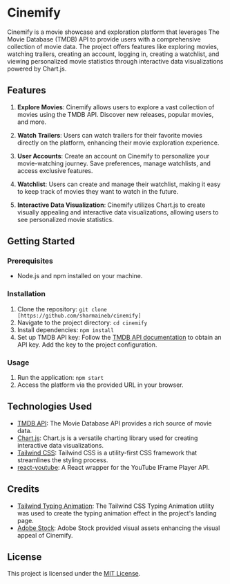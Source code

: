 # Cinemify

Cinemify is a movie showcase and exploration platform that leverages The Movie Database (TMDB) API to provide users with a comprehensive collection of movie data. The project offers features like exploring movies, watching trailers, creating an account, logging in, creating a watchlist, and viewing personalized movie statistics through interactive data visualizations powered by Chart.js.

## Features

1. **Explore Movies**: Cinemify allows users to explore a vast collection of movies using the TMDB API. Discover new releases, popular movies, and more.

2. **Watch Trailers**: Users can watch trailers for their favorite movies directly on the platform, enhancing their movie exploration experience.

3. **User Accounts**: Create an account on Cinemify to personalize your movie-watching journey. Save preferences, manage watchlists, and access exclusive features.

4. **Watchlist**: Users can create and manage their watchlist, making it easy to keep track of movies they want to watch in the future.

5. **Interactive Data Visualization**: Cinemify utilizes Chart.js to create visually appealing and interactive data visualizations, allowing users to see personalized movie statistics.

## Getting Started

### Prerequisites

- Node.js and npm installed on your machine.

### Installation

1. Clone the repository: `git clone [https://github.com/sharmaineb/cinemify]`
2. Navigate to the project directory: `cd cinemify`
3. Install dependencies: `npm install`
4. Set up TMDB API key: Follow the [TMDB API documentation](https://developer.themoviedb.org/docs/getting-started) to obtain an API key. Add the key to the project configuration.

### Usage

1. Run the application: `npm start`
2. Access the platform via the provided URL in your browser.

## Technologies Used

- [TMDB API](https://developer.themoviedb.org/docs/getting-started): The Movie Database API provides a rich source of movie data.
- [Chart.js](https://www.chartjs.org/): Chart.js is a versatile charting library used for creating interactive data visualizations.
- [Tailwind CSS](https://tailwindcss.com/): Tailwind CSS is a utility-first CSS framework that streamlines the styling process.
- [react-youtube](https://www.npmjs.com/package/react-youtube): A React wrapper for the YouTube IFrame Player API.

## Credits

- [Tailwind Typing Animation](https://play.tailwindcss.com/q6LZjWKr97): The Tailwind CSS Typing Animation utility was used to create the typing animation effect in the project's landing page.
- [Adobe Stock](https://stock.adobe.com/): Adobe Stock provided visual assets enhancing the visual appeal of Cinemify.

## License

This project is licensed under the [MIT License](LICENSE).

